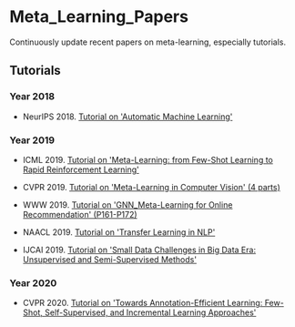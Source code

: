 # Meta_Learning_Papers
Continuously update recent papers on meta-learning, especially tutorials.

## Tutorials
### Year 2018
* NeurIPS 2018. [Tutorial on 'Automatic Machine Learning'](https://media.neurips.cc/Conferences/NIPS2018/Slides/hutter-vanschoren-part3.pdf)

### Year 2019
* ICML 2019. [Tutorial on 'Meta-Learning: from Few-Shot Learning to Rapid Reinforcement Learning'](https://icml.cc/media/Slides/icml/2019/halla(10-09-15)-10-13-00-4340-meta-learning_.pdf)

* CVPR 2019. [Tutorial on 'Meta-Learning in Computer Vision' (4 parts)](https://metalearning-cvpr2019.github.io/) 

* WWW 2019. [Tutorial on 'GNN_Meta-Learning for Online Recommendation' (P161-P172)](https://www.dropbox.com/s/g4es7jx1yb91h6w/WWW2019Tutorial_NetworkRepresentationLearning.rar?dl=0)

* NAACL 2019. [Tutorial on 'Transfer Learning in NLP'](https://docs.google.com/presentation/d/1fIhGikFPnb7G5kr58OvYC3GN4io7MznnM0aAgadvJfc/edit#slide=id.g58bdd596a1_0_0)

* IJCAI 2019. [Tutorial on 'Small Data Challenges in Big Data Era: Unsupervised and Semi-Supervised Methods'](http://maple-lab.net/projects/small_data.htm)

### Year 2020
* CVPR 2020. [Tutorial on 'Towards Annotation-Efficient Learning: Few-Shot, Self-Supervised, and Incremental Learning Approaches'](https://annotation-efficient-learning.github.io/)

